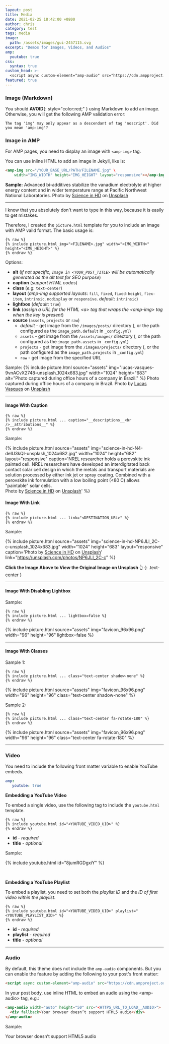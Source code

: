 ```yaml
---
layout: post
title: Media
date: 2021-02-25 18:42:00 +0800
author: chris
category: test
tags: media
image: 
  path: /assets/images/gui-2457115.svg
excerpt: "Demos for Images, Videos, and Audios"
amp:
  youtube: true
css:
  syntax: true
custom_head: >-
  <script async custom-element="amp-audio" src="https://cdn.ampproject.org/v0/amp-audio-0.1.js"></script>
featured: true
---
```


### Image (Markdown)

You should **AVOID**{: style="color:red;" } using Markdown to add an image. Otherwise, you will get the following AMP validation error:

    The tag 'img' may only appear as a descendant of tag 'noscript'. Did you mean 'amp-img'?

### Image in AMP

For AMP pages, you need to display an image with `<amp-img>` tag.

You can use inline HTML to add an image in Jekyll, like is:
```html
<amp-img src="/YOUR_BASE_URL/PATH/FILENAME.jpg" \
    width="IMG_WIDTH" height="IMG_HEIGHT" layout="responsive"></amp-img>
```

**Sample:**
<amp-img src="{{ site.baseurl }}/assets/images/science-in-hd-37-obwmRiAI-unsplash_1024x683.jpg" width="1024" height="683" layout="responsive"></amp-img>
Advanced bi-additives stabilize the vanadium electrolyte at higher energy content and in wider temperature range at Pacific Northwest National Laboratories.
<span>Photo by <a href="https://unsplash.com/@scienceinhd?utm_source=unsplash&amp;utm_medium=referral&amp;utm_content=creditCopyText">Science in HD</a> on <a href="https://unsplash.com/?utm_source=unsplash&amp;utm_medium=referral&amp;utm_content=creditCopyText">Unsplash</a></span>

* * *

I know that you absolutely don't want to type in this way, because it is easily to get mistakes.

Therefore, I created the `picture.html` template for you to include an image with AMP vaild format. The basic usage is:

```liquid
{% raw %}
{% include picture.html img="<FILENAME>.jpg" width="<IMG_WIDTH>" height="<IMG_HEIGHT>" %}
{% endraw %}
```

Options:
- **alt** (_if not specific, `Image in <YOUR_POST_TITLE>` will be automatically generated as the alt text for SEO purpose_)
- **caption** (_support HTML codes_)
- **class** (_e.g._ `text-center`)
- **layout** (_amp-img supported layouts_: `fill`, `fixed`, `fixed-height`, `flex-item`, `intrinsic`, `nodisplay` or `responsive`. _default_: `intrinsic`)
- **lightbox** (_default_: `true`)
- **link** (_assign a URL for the HTML \<a\> tag that wraps the \<amp-img\> tag when the key is present_)
- **source** (`assets`, `projects` or `raw`)
  - _default_ - get image from the `/images/posts/` directory (, or the path configured as the `image_path.default` in `_config.yml`)
  - `assets` - get image from the `/assets/images/` directory (, or the path configured as the `image_path.assets` in `_config.yml`)
  - `projects` - get image from the `/images/projects/` directory (, or the path configured as the `image_path.projects` in `_config.yml`)
  - `raw` - get image from the specified URL

Sample:
{% include picture.html source="assets" img="lucas-vasques-9vnACvX2748-unsplash_1024x683.jpg" width="1024" height="683" alt="Photo captured during office hours of a company in Brazil." %}
Photo captured during office hours of a company in Brazil.
<span>Photo by <a href="https://unsplash.com/@luvqs?utm_source=unsplash&amp;utm_medium=referral&amp;utm_content=creditCopyText">Lucas Vasques</a> on <a href="https://unsplash.com/?utm_source=unsplash&amp;utm_medium=referral&amp;utm_content=creditCopyText">Unsplash</a></span>

* * *

#### Image With Caption

```liquid
{% raw %}
{% include picture.html ... caption="__descriptions__<br />__attributions__" %}
{% endraw %}
```

Sample:

{% include picture.html source="assets" img="science-in-hd-N4-deIU3kQI-unsplash_1024x682.jpg" width="1024" height="682" layout="responsive" caption='NREL researcher holds a perovskite ink painted cell. NREL researchers have developed an interdigitated back contact solar cell design in which the metals and transport materials are solution processed by either ink jet or spray coating. Combined with a perovskite ink formulation with a low boiling point (<80 C) allows "paintable" solar cells.<br /><span>Photo by <a href="https://unsplash.com/@scienceinhd?utm_source=unsplash&amp;utm_medium=referral&amp;utm_content=creditCopyText">Science in HD</a> on <a href="https://unsplash.com/?utm_source=unsplash&amp;utm_medium=referral&amp;utm_content=creditCopyText">Unsplash</a></span>' %}

#### Image With Link

```liquid
{% raw %}
{% include picture.html ... link="<DESTINATION_URL>" %}
{% endraw %}
```

Sample:

{% include picture.html source="assets" img="science-in-hd-NP6JLl_2C-c-unsplash_1024x683.jpg" width="1024" height="683" layout="responsive" caption='<span>Photo by <a href="https://unsplash.com/@scienceinhd?utm_source=unsplash&amp;utm_medium=referral&amp;utm_content=creditCopyText">Science in HD</a> on <a href="https://unsplash.com/photos/37-obwmRiAI?utm_source=unsplash&amp;utm_medium=referral&amp;utm_content=creditCopyText">Unsplash</a></span>' link="https://unsplash.com/photos/NP6JLl_2C-c" %}

**Click the Image Above to View the Original Image on Unsplash** 👆
{: .text-center }


* * *

#### Image With Disabling Lightbox

Sample:

```liquid
{% raw %}
{% include picture.html ... lightbox=false %}
{% endraw %}
```

{% include picture.html source="assets" img="favicon_96x96.png" width="96" height="96" lightbox=false %}

* * *
#### Image With Classes

Sample 1:

```liquid
{% raw %}
{% include picture.html ... class="text-center shadow-none" %}
{% endraw %}
```

{% include picture.html source="assets" img="favicon_96x96.png" width="96" height="96" class="text-center shadow-none" %}

Sample 2:

```liquid
{% raw %}
{% include picture.html ... class="text-center fa-rotate-180" %}
{% endraw %}
```
{% include picture.html source="assets" img="favicon_96x96.png" width="96" height="96" class="text-center fa-rotate-180" %}

* * *

### Video

You need to include the following front matter variable to enable YouTube embeds.

```yaml
amp:
   youtube: true
```

**Embedding a YouTube Video**

To embed a single video, use the following tag to include the `youtube.html` template.

```liquid
{% raw %}
{% include youtube.html id="<YOUTUBE_VIDEO_UID>" %}
{% endraw %}
```

- **id** - _required_
- **title** - _optional_

Sample:

{% include youtube.html id="8jumRGDgxiY" %}

<br />

**Embedding a YouTube Playlist**

To embed a playlist, you need to set both the _playlist ID_ and the _ID of first video within the playlist_.

```liquid
{% raw %}
{% include youtube.html id="<YOUTUBE_VIDEO_UID>" playlist="<YOUTUBE_PLAYLIST_UID>" %}
{% endraw %}
```

- **id** - _required_
- **playlist** - _required_
- **title** - _optional_


* * *
### Audio

By default, this theme does not include the `amp-audio` components. But you can enable the feature by adding the following to your post's front matter:

```html
<script async custom-element="amp-audio" src="https://cdn.ampproject.org/v0/amp-audio-0.1.js"></script>
```

In your post body, use inline HTML to embed an audio using the \<amp-audio\> tag, e.g.:

```html
<amp-audio width="auto" height="50" src="<HTTPS_URL_TO_LOAD__AUDIO>">
  <div fallback>Your browser doesn’t support HTML5 audio</div>
</amp-audio>
```

Sample:
<amp-audio width="auto" height="50"
  src="https://ia801402.us.archive.org/16/items/EDIS-SRP-0197-06/EDIS-SRP-0197-06.mp3">
  <div fallback>
    <p>Your browser doesn’t support HTML5 audio</p>
  </div>
</amp-audio>

<br />
